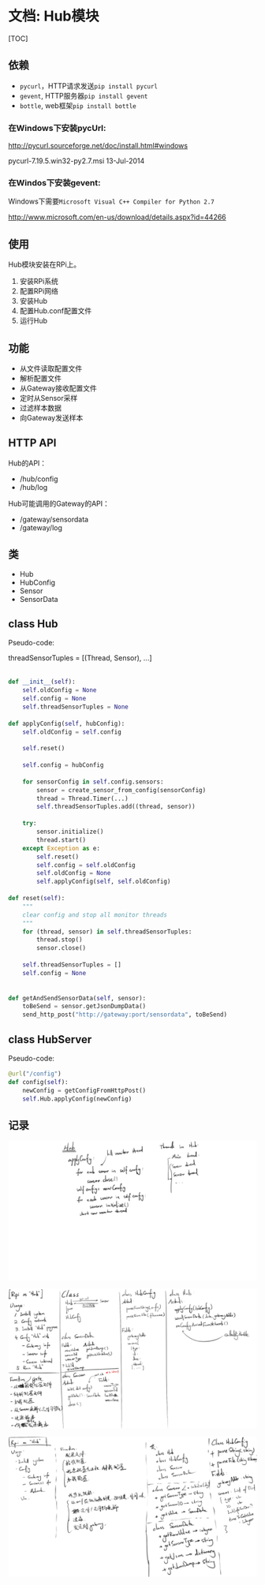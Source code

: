 # 文档: Hub模块

[TOC]

## 依赖

* `pycurl`，HTTP请求发送`pip install pycurl`
* `gevent`, HTTP服务器`pip install gevent`
* `bottle`, web框架`pip install bottle`

### 在Windows下安装pycUrl:

http://pycurl.sourceforge.net/doc/install.html#windows

pycurl-7.19.5.win32-py2.7.msi   13-Jul-2014

### 在Windos下安装gevent:

Windows下需要`Microsoft Visual C++ Compiler for Python 2.7`

http://www.microsoft.com/en-us/download/details.aspx?id=44266

## 使用

Hub模块安装在RPi上。

1. 安装RPi系统
2. 配置RPi网络
3. 安装Hub
4. 配置Hub.conf配置文件
5. 运行Hub

## 功能

* 从文件读取配置文件
* 解析配置文件
* 从Gateway接收配置文件
* 定时从Sensor采样
* 过滤样本数据
* 向Gateway发送样本

## HTTP API

Hub的API：

* /hub/config
* /hub/log

Hub可能调用的Gateway的API：

* /gateway/sensordata
* /gateway/log

## 类

* Hub
* HubConfig
* Sensor
* SensorData

## class Hub

Pseudo-code:

threadSensorTuples = [(Thread, Sensor), ...]

```python

def __init__(self):
    self.oldConfig = None
    self.config = None
    self.threadSensorTuples = None

def applyConfig(self, hubConfig):
    self.oldConfig = self.config
    
    self.reset()
    
    self.config = hubConfig
    
    for sensorConfig in self.config.sensors:
        sensor = create_sensor_from_config(sensorConfig)
        thread = Thread.Timer(...)
        self.threadSensorTuples.add((thread, sensor))
    
    try:
        sensor.initialize()
        thread.start()
    except Exception as e:
        self.reset()
        self.config = self.oldConfig
        self.oldConfig = None
        self.applyConfig(self, self.oldConfig)

def reset(self):
    """
    clear config and stop all monitor threads
    """
    for (thread, sensor) in self.threadSensorTuples:
        thread.stop()
        sensor.close()
    
    self.threadSensorTuples = []
    self.config = None
    

def getAndSendSensorData(self, sensor):
    toBeSend = sensor.getJsonDumpData()
    send_http_post("http://gateway:port/sensordata", toBeSend)

```

## class HubServer

Pseudo-code:

```python
@url("/config")
def config(self):
    newConfig = getConfigFromHttpPost()
    self.Hub.applyConfig(newConfig)
```

## 记录

![](img/log1401.png)

![](img/log1402.png)

![](img/log1403.png)
